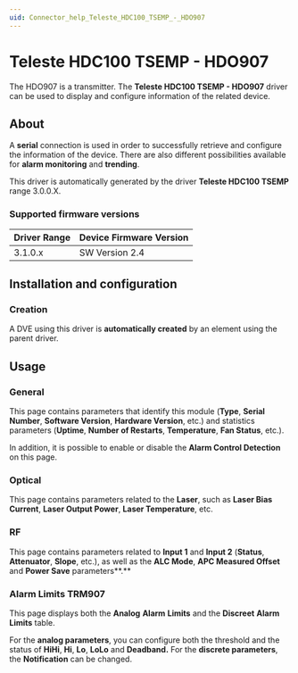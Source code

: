 ```yaml
---
uid: Connector_help_Teleste_HDC100_TSEMP_-_HDO907
---
```


# Teleste HDC100 TSEMP - HDO907

The HDO907 is a transmitter. The **Teleste HDC100 TSEMP - HDO907** driver can be used to display and configure information of the related device.

## About

A **serial** connection is used in order to successfully retrieve and configure the information of the device. There are also different possibilities available for **alarm monitoring** and **trending**.

This driver is automatically generated by the driver **Teleste HDC100 TSEMP** range 3.0.0.X.

### Supported firmware versions

| **Driver Range** | **Device Firmware Version** |
|------------------|-----------------------------|
| 3.1.0.x          | SW Version 2.4              |

## Installation and configuration

### Creation

A DVE using this driver is **automatically created** by an element using the parent driver.

## Usage

### General

This page contains parameters that identify this module (**Type**, **Serial Number**, **Software Version**, **Hardware Version**, etc.) and statistics parameters (**Uptime**, **Number of Restarts**, **Temperature**, **Fan Status**, etc.).

In addition, it is possible to enable or disable the **Alarm Control Detection** on this page.

### Optical

This page contains parameters related to the **Laser**, such as **Laser Bias Current**, **Laser Output Power**, **Laser Temperature**, etc.

### RF

This page contains parameters related to **Input 1** and **Input 2** (**Status**, **Attenuator**, **Slope**, etc.), as well as the **ALC Mode**, **APC Measured Offset** and **Power Save** parameters**.**

### Alarm Limits TRM907

This page displays both the **Analog** **Alarm** **Limits** and the **Discreet** **Alarm** **Limits** table.

For the **analog parameters**, you can configure both the threshold and the status of **HiHi**, **Hi**, **Lo**, **LoLo** and **Deadband.** For the **discrete parameters**, the **Notification** can be changed.
